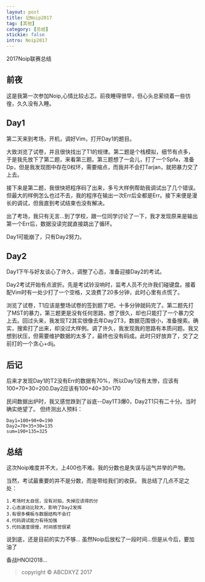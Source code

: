 ```yaml
---
layout: post
title: 记Noip2017
tag: [其他]
category: [总结]
stickie: false
intro: Noip2017
---
```


2017Noip联赛总结

前夜
---

这是我第一次参加Noip,心情比较忐忑。前夜睡得很早，但心头总萦绕着一些彷徨，久久没有入睡。

Day1
---

第二天来到考场，开机，调好Vim，打开Day1的题目。

大致浏览了试卷，并且很快找出了T1的规律。第二题是个栈模拟，细节有点多，于是我先放下了第二题，来看第三题。第三题想了一会儿，打了一个Spfa，准备Dp，但是我发现图中存在0权环，需要缩点，而我并不会打Tarjan，就把暴力交了上去。

接下来是第二题，我很快把程序码了出来，多亏大样例帮助我调试出了几个错误。但最大的样例怎么也过不去，我的程序在输出一次Err后全都是Err。接下来便是漫长的调试，但我直到考试结束也没有解决。

出了考场，我只有无言...到了学校，跟一位同学讨论了一下，我才发现原来是输出第一个Err后，数据没读完就直接跳出了循环。

Day1可能崩了，只有Day2努力。

Day2
---

Day1下午与好友谈心了许久，调整了心态，准备迎接Day2的考试。

Day2考试开始有点波折。先是考试铃没响时，监考人员不允许我们碰键盘。接着配Vim时有一处少打了一个空格，又浪费了20多分钟，此时心里有点慌了。

浏览了试卷，T1应该是整场试卷的签到题了吧，十多分钟就码完了。第二题先打了MST的暴力，第三题更是没有任何思路，想了很久，却也只能打了一个暴力交上去。回过头来，我发现T2其实很像去年Day2T3，数据范围很小，准备搜索。确实，搜索打了出来，却没过大样例。调了许久，我发现我的思路有本质问题。我又想到状压，但需要维护数据的太多了，最终也没有码成。此时只好放弃了，交了之前打的一个贪心+dij。

后记
---

后来才发现Day1的T2没有Err的数据有70%，所以Day1没有太惨，应该有100+70+30=200.Day2应该有100+40+30=170

民间数据出炉时，我又感觉跌到了谷底--Day1T3爆0，Day2T1只有二十分。当时确实绝望了。
但终测出人预料：
```
Day1=100+90+0=190
Day2=70+35+30=135
sum=190+135=325
```

总结
---

这次Noip难度并不大，上400也不难。我的分数也是失误与运气并举的产物。

当然，考试最重要的并不是分数，而是带给我们的收获。
我总结了几点不足之处：
```
1.考场时太自信，没有对拍，失掉应该得的分
2.心态波动比较大，影响了Day2发挥
3.有很多模板与数据结构不会打
4.代码调试能力有待加强
5.代码速度很慢，时间感觉很紧
```
说到底，还是目前的实力不够...
虽然Noip后放松了一段时间...但是从今后，要加油了

备战HNOI2018...
> copyright © ABCDXYZ 2017

